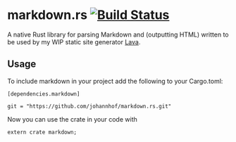 markdown.rs [![Build Status](https://travis-ci.org/johannhof/markdown.rs.svg?branch=master)](https://travis-ci.org/johannhof/markdown.rs)
===========

A native Rust library for parsing Markdown and (outputting HTML) written to be used by my WIP static site generator [Lava](https://github.com/johannhof/lava).

Usage
----------

To include markdown in your project add the following to your Cargo.toml:

```
[dependencies.markdown]

git = "https://github.com/johannhof/markdown.rs.git"

```

Now you can use the crate in your code with
```
extern crate markdown;
```
